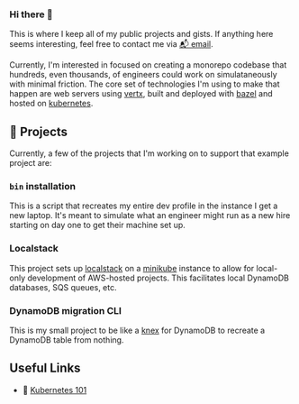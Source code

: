 ### Hi there 👋
This is where I keep all of my public projects and gists. If anything here seems interesting, feel free to contact me via [📬 email](mailto:georgefogle@hey.com).

Currently, I'm interested in focused on creating a monorepo codebase that hundreds, even thousands, of engineers could work on simulataneously with minimal friction. The core set of technologies I'm using to make that happen are web servers using [vertx](https://vertx.io/), built and deployed with [bazel](https://bazel.build/) and hosted on [kubernetes](https://kubernetes.io/).

## 🧰 Projects
Currently, a few of the projects that I'm working on to support that example project are:

### `bin` installation
This is a script that recreates my entire dev profile in the instance I get a new laptop. It's meant to simulate what an engineer might run as a new hire starting on day one to get their machine set up.

### Localstack
This project sets up [localstack](https://localstack.cloud/) on a [minikube](https://minikube.sigs.k8s.io/docs/start/) instance to allow for local-only development of AWS-hosted projects. This facilitates local DynamoDB databases, SQS queues, etc.

### DynamoDB migration CLI
This is my small project to be like a [knex]() for DynamoDB to recreate a DynamoDB table from nothing.

<!--
### Bazel and Kubernetes

<div align="center">
  <a href="https://bazel.build">
    <img width="100px" height="auto" src="https://bazel.build/images/bazel-icon.svg" />
  </a>
  <a href="https://kubernetes.io">
    <img width="100px" height="auto" src="https://kubernetes.io/images/favicon.png" />
  </a>
  <br>
</div>

I'm migrating my various subprojects to this repo and using a Bazel build system. I'm changing all of my Docker + Compose based projects to instead run locally on Kubernetes.



### 🔋 **fmono**
a Fastify monorepo template project with a batteries-included setup. The goal is to create a web + api monorepo that ideally hundreds - even thousands - of developers could work in without all the negative connotations that come along with the word "monorepo" like slow review cycles, excessive storage size, etc.

The server uses the Fastify [plugin system](https://www.fastify.io/docs/latest/Plugins/) which is similar to Rails [engines](https://guides.rubyonrails.org/engines.html) to encapsulate sections of an application: home, login, search etc.

The client-side is inspired by other tooling - and even uses some of - [wmr](https://github.com/preactjs/wmr), [snowpack](https://github.com/snowpackjs/snowpack) etc. to take advantage of [Import Maps](https://github.com/WICG/import-maps) and eliminate alot of the tooling around setting up "modern" web applications; while still providing a production pipeline with tools like [esbuild](https://github.com/evanw/esbuild) for efficient bundling, minification etc. if that's something your application requires.


**gfogle/gfogle** is a ✨ _special_ ✨ repository because its `README.md` (this file) appears on your GitHub profile.

Here are some ideas to get you started:

- 🔭 I’m currently working on ...
- 🌱 I’m currently learning ...
- 👯 I’m looking to collaborate on ...
- 🤔 I’m looking for help with ...
- 💬 Ask me about ...
- 📫 How to reach me: ...
- 😄 Pronouns: ...
- ⚡ Fun fact: ...

-->

## Useful Links

- 🎥 [Kubernetes 101](https://www.youtube.com/watch?v=s_o8dwzRlu4)


